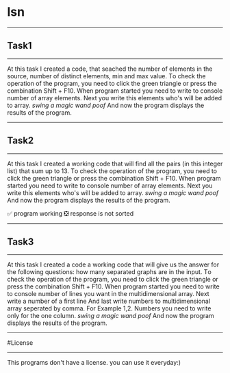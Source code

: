 # lsn
____
 ## Task1
____
At this task I created a code, that seached the number of elements in the source, number of distinct elements, min and max value. 
Тo check the operation of the program, you need to click the green triangle or press the combination Shift + F10.
When program started you need to write to console number of array elements.
Next you write this elements who's will be added to array.
*swing a magic wand*
*poof*
Аnd now the program displays the results of the program.
____
 ## Task2
____
 At this task I created a working code that will find all the pairs (in this integer list) that sum up to 13.
 Тo check the operation of the program, you need to click the green triangle or press the combination Shift + F10.
When program started you need to write to console number of array elements.
Next you write this elements who's will be added to array.
*swing a magic wand*
*poof*
Аnd now the program displays the results of the program.

:white_check_mark: program working
:negative_squared_cross_mark: response is not sorted
____
 ## Task3
____
At this task I created a code a working code that will give us the answer for the following questions: how many separated graphs are in the input.
Тo check the operation of the program, you need to click the green triangle or press the combination Shift + F10.
When program started you need to write to console number of lines you want in the multidimensional array.
Next write a number of a first line
And last write numbers to multidimensional array seperated by comma. For Example 1,2. Numbers you need to write only for the one column.
*swing a magic wand*
*poof*
Аnd now the program displays the results of the program.
____

#License
____
This programs don't have a license. you can use it everyday:)

